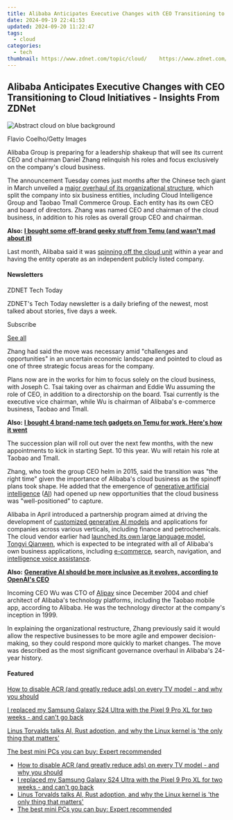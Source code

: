 ```yaml
---
title: Alibaba Anticipates Executive Changes with CEO Transitioning to Cloud Initiatives - Insights From ZDNet
date: 2024-09-19 22:41:53
updated: 2024-09-20 11:22:47
tags:
  - cloud
categories:
  - tech
thumbnail: https://www.zdnet.com/topic/cloud/    https://www.zdnet.com/a/img/resize/3056d8e490320f44dc087c8c5fe39543ef3475d9/2023/06/20/b41c282a-cee7-4f99-8533-af3fd16883aa/gettyimages-1412197609.jpg?width=170&height=96&fit=crop&auto=webp
---
```


## Alibaba Anticipates Executive Changes with CEO Transitioning to Cloud Initiatives - Insights From ZDNet

![Abstract cloud on blue background](https://www.zdnet.com/a/img/resize/823e9e1df85afd0356dc3a3b8c003a7589210184/2023/06/20/b41c282a-cee7-4f99-8533-af3fd16883aa/gettyimages-1412197609.jpg?auto=webp&width=1280)

Flavio Coelho/Getty Images

Alibaba Group is preparing for a leadership shakeup that will see its current CEO and chairman Daniel Zhang relinquish his roles and focus exclusively on the company's cloud business. 

The announcement Tuesday comes just months after the Chinese tech giant in March unveiled a [major overhaul of its organizational structure](https://www.zdnet.com/article/alibaba-cloud-hops-on-chatgpt-bandwagon-offers-ai-model-to-customers/), which split the company into six business entities, including Cloud Intelligence Group and Taobao Tmall Commerce Group. Each entity has its own CEO and board of directors. Zhang was named CEO and chairman of the cloud business, in addition to his roles as overall group CEO and chairman. 

**Also:** [**I bought some off-brand geeky stuff from Temu (and wasn't mad about it)**](https://www.zdnet.com/article/i-bought-some-off-brand-geeky-stuff-from-temu-and-wasnt-mad-about-it/)

Last month, Alibaba said it was [spinning off the cloud unit](https://www.zdnet.com/article/alibaba-to-spin-off-cloud-unit-take-two-others-to-ipo/) within a year and having the entity operate as an independent publicly listed company. 

#### Newsletters

ZDNET Tech Today

ZDNET's Tech Today newsletter is a daily briefing of the newest, most talked about stories, five days a week.

 Subscribe

[See all](https://www.zdnet.com/newsletters/)

Zhang had said the move was necessary amid "challenges and opportunities" in an uncertain economic landscape and pointed to cloud as one of three strategic focus areas for the company. 

Plans now are in the works for him to focus solely on the cloud business, with Joseph C. Tsai taking over as chairman and Eddie Wu assuming the role of CEO, in addition to a directorship on the board. Tsai currently is the executive vice chairman, while Wu is chairman of Alibaba's e-commerce business, Taobao and Tmall. 

**Also:** [**I bought 4 brand-name tech gadgets on Temu for work. Here's how it went**](https://www.zdnet.com/article/i-tried-4-tech-products-from-temu-heres-how-it-went/)

The succession plan will roll out over the next few months, with the new appointments to kick in starting Sept. 10 this year. Wu will retain his role at Taobao and Tmall. 

Zhang, who took the group CEO helm in 2015, said the transition was "the right time" given the importance of Alibaba's cloud business as the spinoff plans took shape. He added that the emergence of [generative artificial intelligence](https://www.zdnet.com/article/what-is-generative-ai-and-why-is-it-so-popular-heres-everything-you-need-to-know/) ([AI](https://www.zdnet.com/article/what-is-ai-heres-everything-you-need-to-know-about-artificial-intelligence/)) had opened up new opportunities that the cloud business was "well-positioned" to capture. 

Alibaba in April introduced a partnership program aimed at driving the development of [customized generative AI models](https://www.zdnet.com/article/alibaba-cloud-seeks-partners-to-help-build-custom-generative-ai-models/) and applications for companies across various verticals, including finance and petrochemicals. The cloud vendor earlier had [launched its own large language model, Tongyi Qianwen](https://www.zdnet.com/article/alibaba-cloud-hops-on-chatgpt-bandwagon-offers-ai-model-to-customers/), which is expected to be integrated with all of Alibaba's own business applications, including [e-commerce](https://www.zdnet.com/article/alibaba-e-commerce-merchants-turn-to-ai-for-content-creation/), search, navigation, and [intelligence voice assistance](https://www.zdnet.com/article/alibaba-to-invest-1b-on-ai-integration-with-smart-speaker/). 

**Also:** [**Generative AI should be more inclusive as it evolves, according to OpenAI's CEO**](https://www.zdnet.com/article/generative-ai-should-be-more-inclusive-as-it-evolves/)

Incoming CEO Wu was CTO of [Alipay](https://www.zdnet.com/finance/alipay-eyes-40m-service-providers-with-efforts-to-open-up-platform/) since December 2004 and chief architect of Alibaba's technology platforms, including the Taobao mobile app, according to Alibaba. He was the technology director at the company's inception in 1999.

In explaining the organizational restructure, Zhang previously said it would allow the respective businesses to be more agile and empower decision-making, so they could respond more quickly to market changes. The move was described as the most significant governance overhaul in Alibaba's 24-year history.

#### Featured

[How to disable ACR (and greatly reduce ads) on every TV model - and why you should](https://www.zdnet.com/article/how-to-disable-acr-and-greatly-reduce-ads-on-every-tv-model-and-why-you-should/ "How to disable ACR (and greatly reduce ads) on every TV model - and why you should")

[I replaced my Samsung Galaxy S24 Ultra with the Pixel 9 Pro XL for two weeks - and can't go back](https://www.zdnet.com/article/i-replaced-my-samsung-galaxy-s24-ultra-with-the-pixel-9-pro-xl-for-two-weeks-and-cant-go-back/ "I replaced my Samsung Galaxy S24 Ultra with the Pixel 9 Pro XL for two weeks - and can't go back")

[Linus Torvalds talks AI, Rust adoption, and why the Linux kernel is 'the only thing that matters'](https://www.zdnet.com/article/linus-torvalds-talks-ai-rust-adoption-and-why-the-linux-kernel-is-the-only-thing-that-matters/ "Linus Torvalds talks AI, Rust adoption, and why the Linux kernel is 'the only thing that matters'")

[The best mini PCs you can buy: Expert recommended](https://www.zdnet.com/article/best-mini-pc/ "The best mini PCs you can buy: Expert recommended")

* [How to disable ACR (and greatly reduce ads) on every TV model - and why you should](https://www.zdnet.com/article/how-to-disable-acr-and-greatly-reduce-ads-on-every-tv-model-and-why-you-should/ "How to disable ACR (and greatly reduce ads) on every TV model - and why you should")
* [I replaced my Samsung Galaxy S24 Ultra with the Pixel 9 Pro XL for two weeks - and can't go back](https://www.zdnet.com/article/i-replaced-my-samsung-galaxy-s24-ultra-with-the-pixel-9-pro-xl-for-two-weeks-and-cant-go-back/ "I replaced my Samsung Galaxy S24 Ultra with the Pixel 9 Pro XL for two weeks - and can't go back")
* [Linus Torvalds talks AI, Rust adoption, and why the Linux kernel is 'the only thing that matters'](https://www.zdnet.com/article/linus-torvalds-talks-ai-rust-adoption-and-why-the-linux-kernel-is-the-only-thing-that-matters/ "Linus Torvalds talks AI, Rust adoption, and why the Linux kernel is 'the only thing that matters'")
* [The best mini PCs you can buy: Expert recommended](https://www.zdnet.com/article/best-mini-pc/ "The best mini PCs you can buy: Expert recommended")

<ins class="adsbygoogle"
     style="display:block"
     data-ad-format="autorelaxed"
     data-ad-client="ca-pub-7571918770474297"
     data-ad-slot="1223367746"></ins>



<ins class="adsbygoogle"
     style="display:block"
     data-ad-client="ca-pub-7571918770474297"
     data-ad-slot="8358498916"
     data-ad-format="auto"
     data-full-width-responsive="true"></ins>
